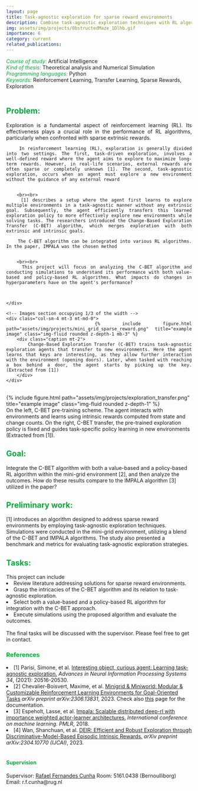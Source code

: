 ```yaml
---
layout: page
title: Task-agnostic exploration for sparse reward environments
description: Combine task-agnostic exploration techniques with RL algorithms to solve sparse reward environments
img: assets/img/projects/ObstructedMaze_1Dlhb.gif
importance: 6
category: current
related_publications: 
---
```



<style>
    h7:after {
        content: "\A";
        white-space: pre;
    }
</style>
<h6 style="color: #00ab37;display: inline">Course of study:</h6>
<h7 style="display: inline;">Artificial Intelligence</h7>

<h6 style="color: #00ab37;display: inline">Kind of thesis:</h6> 
<h7 style="display: inline;">Theoretical analysis and Numerical Simulation</h7>

<h6 style="color: #00ab37; display: inline">Programming languages:</h6>
<h7 style="display: inline;">Python</h7>

<h6 style="color: #00ab37; display: inline">Keywords:</h6>
<h7 style="display: inline;">Reinforcement Learning, Transfer Learning, Sparse Rewards, Exploration</h7>

<br>
<h2 style="color: #00ab37;">Problem:</h2>
<div class="row">
    <!-- Text section occupying 2/3 of the width -->
    <div class="col-sm-8 mt-3 mt-md-0" style="text-align: justify;">
        Exploration is a fundamental aspect of reinforcement learning (RL). Its effectiveness plays a crucial role in the performance of RL algorithms, particularly when confronted with sparse extrinsic rewards.

        In reinforcement learning (RL), exploration is generally divided into two settings. The first, task-driven exploration, involves a well-defined reward where the agent aims to explore to maximize long-term rewards. However, in real-life scenarios, external rewards are often sparse or completely unknown [1]. The second, task-agnostic exploration, occurs when an agent must explore a new environment without the guidance of any external reward


        <br><br>
        [1] describes a setup where the agent first learns to explore multiple environments in a task-agnostic manner without any extrinsic goal. Subsequently, the agent efficiently transfers this learned exploration policy to more effectively explore new environments while solving tasks. The researchers introduced the Change-Based Exploration Transfer (C-BET) algorithm, which merges exploration with both extrinsic and intrinsic goals.

        The C-BET algorithm can be integrated into various RL algorithms. In the paper, IMPALA was the chosen method
 

        <br><br>
        This project will focus on analyzing the C-BET algorithm and conducting simulations to understand its performance with both value-based and policy-based RL algorithms. What impacts do changes in hyperparameters have on the agent's performance?


        
    </div>

    <!-- Images section occupying 1/3 of the width -->
    <div class="col-sm-4 mt-3 mt-md-0">
        {% include figure.html path="assets/img/projects/mini_grid_sparse_reward.png" title="example image" class="img-fluid rounded z-depth-1 mb-3" %}
        <div class="caption mt-2">
            Change-Based Exploration Transfer (C-BET) trains task-agnostic exploration agents that transfer to new environments. Here the agent learns that keys are interesting, as they allow further interaction with the environment (opening doors). Later, when tasked with reaching a box behind a door, the agent starts by picking up the key. (Extracted from [1])
        </div>
    </div>
</div>

<br>
<div class="row">
    <div class="col-sm mt-3 mt-md-0">
        {% include figure.html path="assets/img/projects/exploration_transfer.png" title="example image" class="img-fluid rounded z-depth-1" %}
        <div class="caption mt-2">
            On the left, C-BET pre-training scheme. The agent interacts with environments and learns using intrinsic rewards computed from state and change counts. On the right, C-BET transfer, the pre-trained exploration policy is fixed and guides task-specific policy learning in new environments (Extracted from [1]).
        </div>
    </div>
</div>

<h2 style="color: #00ab37;">Goal:</h2>
Integrate the C-BET algorithm with both a value-based and a policy-based RL algorithm within the mini-grid environment [2], and then analyze the outcomes. How do these results compare to the IMPALA algorithm [3] utilized in the paper?

<br>
<h2 style="color: #00ab37;">Preliminary work:</h2>
[1] introduces an algorithm designed to address sparse reward environments by employing task-agnostic exploration techniques. Simulations were conducted in the mini-grid environment, utilizing a blend of the C-BET and IMPALA algorithms. The study also presented a benchmark and metrics for evaluating task-agnostic exploration strategies.

<br>
<h2 style="color: #00ab37;">Tasks:</h2>
This project can include
<li>Review literature addressing solutions for sparse reward environments.</li>
<li>Grasp the intricacies of the C-BET algorithm and its relation to task-agnostic exploration.</li>
<li>Select both a value-based and a policy-based RL algorithm for integration with the C-BET approach.</li>
<li>Execute simulations using the proposed algorithm and evaluate the outcomes.</li>
<br>
The final tasks will be discussed with the supervisor. Please feel free to get in contact.
 

<br>
<h3 style="color: #00ab37;">References</h3>

<li>[1] Parisi, Simone, et al. <a href="https://proceedings.neurips.cc/paper_files/paper/2021/hash/abe8e03e3ac71c2ec3bfb0de042638d8-Abstract.html">Interesting object, curious agent: Learning task-agnostic exploration.</a> <i>Advances in Neural Information Processing Systems 34</i>, (2021): 20516-20530.</li>

<li>[2] Chevalier-Boisvert, Maxime, et al. <a href="https://arxiv.org/abs/2306.13831">Minigrid & Miniworld: Modular & Customizable Reinforcement Learning Environments for Goal-Oriented Tasks</a> <i>arXiv preprint arXiv:2306.13831</i>, 2023. Check also <a href="https://minigrid.farama.org/">this</a> page for the documentation.</li>

<li>[3] Espeholt, Lasse, et al. <a href="http://proceedings.mlr.press/v80/espeholt18a.html">Impala: Scalable distributed deep-rl with importance weighted actor-learner architectures.</a> <i>International conference on machine learning. PMLR</i>, 2018.</li>

<li>[4] Wan, Shanchuan, et al. <a href="https://arxiv.org/abs/2304.10770">DEIR: Efficient and Robust Exploration through Discriminative-Model-Based Episodic Intrinsic Rewards.</a> <i>arXiv preprint arXiv:2304.10770 (IJCAI)</i>, 2023.</li>


<br>
<h4 style="color: #00ab37;">Supervision</h4>
Supervisor: <a href="https://www.rug.nl/staff/r.f.cunha/?lang=en">Rafael Fernandes Cunha</a>  
Room: 5161.0438 (Bernoulliborg)  
Email: r.f.cunha@rug.nl
